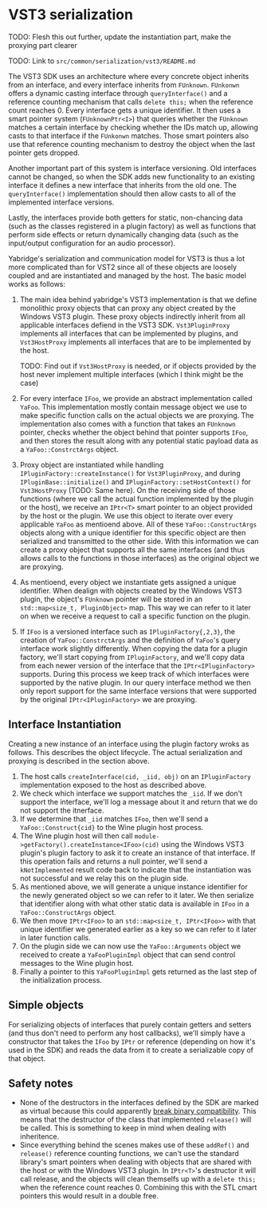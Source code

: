 # VST3 serialization

TODO: Flesh this out further, update the instantiation part, make the proxying part clearer

TODO: Link to `src/common/serialization/vst3/README.md`

The VST3 SDK uses an architecture where every concrete object inherits from an
interface, and every interface inherits from `FUnknown`. `FUnkonwn` offers a
dynamic casting interface through `queryInterface()` and a reference counting
mechanism that calls `delete this;` when the reference count reaches 0. Every
interface gets a unique identifier. It then uses a smart pointer system
(`FUnknownPtr<I>`) that queries whether the `FUnknown` matches a certain
interface by checking whether the IDs match up, allowing casts to that interface
if the `FUnkonwn` matches. Those smart pointers also use that reference counting
mechanism to destroy the object when the last pointer gets dropped.

Another important part of this system is interface versioning. Old interfaces
cannot be changed, so when the SDK adds new functionality to an existing
interface it defines a new interface that inherits from the old one. The
`queryInterface()` implementation should then allow casts to all of the
implemented interface versions.

Lastly, the interfaces provide both getters for static, non-chancing data (such
as the classes registered in a plugin factory) as well as functions that perform
side effects or return dynamically changing data (such as the input/output
configuration for an audio processor).

Yabridge's serialization and communication model for VST3 is thus a lot more
complicated than for VST2 since all of these objects are loosely coupled and are
instantiated and managed by the host. The basic model works as follows:

1. The main idea behind yabridge's VST3 implementation is that we define
   monolithic proxy objects that can proxy any object created by the Windows
   VST3 plugin. These proxy objects indirectly inherit from all applicable
   interfaces defiend in the VST3 SDK. `Vst3PluginProxy` implements all
   interfaces that can be implemented by plugins, and `Vst3HostProxy` implements
   all interfaces that are to be implemented by the host.

   TODO: Find out if `Vst3HostProxy` is needed, or if objects provided by the
   host never implement multiple interfaces (which I think might be the case)

2. For every interface `IFoo`, we provide an abstract implementation called
   `YaFoo`. This implementation mostly contain message object we use to make
   specific function calls on the actual objects we are proxying. The
   implementation also comes with a function that takes an `FUnknown` pointer,
   checks whether the object behind that pointer supports `IFoo`, and then
   stores the result along with any potential static payload data as a
   `YaFoo::ConstrctArgs` object.
3. Proxy object are instantiated while handling
   `IPluginFactory::createInstance()` for `Vst3PluginProxy`, and during
   `IPluginBase::initialize()` and `IPluginFactory::setHostContext()` for
   `Vst3HostProxy` (TODO: Same here). On the receiving side of those functions
   (where we call the actual function implemented by the plugin or the host), we
   receive an `IPtr<T>` smart pointer to an object provided by the host or the
   plugin. We use this object to iterate over every applicable `YaFoo` as
   mentioend above. All of these `YaFoo::ConstructArgs` objects along with a
   unique identifier for this specific object are then serialized and
   transmitted to the other side. With this information we can create a proxy
   object that supports all the same interfaces (and thus allows calls to the
   functions in those interfaces) as the original object we are proxying.
4. As mentioend, every object we instantiate gets assigned a unique identifier.
   When dealign with objects created by the Windows VST3 plugin, the object's
   `FUnknown` pointer will be stored in an `std::map<size_t, PluginObject>` map.
   This way we can refer to it later on when we receive a request to call a
   specific function on the plugin.
5. If `IFoo` is a versioned interface such as `IPluginFactory{,2,3}`, the
   creation of `YaFoo::ConstrctArgs` and the definition of `YaFoo`'s query
   interface work slightly differently. When copying the data for a plugin
   factory, we'll start copying from `IPluginFactory`, and we'll copy data from
   each newer version of the interface that the `IPtr<IPluginFactory>` supports.
   During this process we keep track of which interfaces were supported by the
   native plugin. In our query interface method we then only report support for
   the same interface versions that were supported by the original
   `IPtr<IPluginFactory>` we are proxying.

## Interface Instantiation

Creating a new instance of an interface using the plugin factory wroks as
follows. This describes the object lifecycle. The actual serialization and
proxying is described in the section above.

1. The host calls `createInterface(cid, _iid, obj)` on an `IPluginFactory`
   implementation exposed to the host as described above.
2. We check which interface we support matches the `_iid`. If we don't support
   the interface, we'll log a message about it and return that we do not support
   the itnerface.
3. If we determine that `_iid` matches `IFoo`, then we'll send a
   `YaFoo::Construct{cid}` to the Wine plugin host process.
4. The Wine plugin host will then call
   `module->getFactory().createInstance<IFoo>(cid)` using the Windows VST3
   plugin's plugin factory to ask it to create an instance of that interface. If
   this operation fails and returns a null pointer, we'll send a
   `kNotImplemented` result code back to indicate that the instantiation was not
   successful and we relay this on the plugin side.
5. As mentioned above, we will generate a unique instance identifier for the
   newly generated object so we can refer to it later. We then serialize that
   identifier along with what other static data is available in `IFoo` in a
   `YaFoo::ConstructArgs` object.
6. We then move `IPtr<IFoo>` to an `std::map<size_t, IPtr<IFoo>>` with that
   unique identifier we generated earlier as a key so we can refer to it later
   in later function calls.
7. On the plugin side we can now use the `YaFoo::Arguments` object we received
   to create a `YaFooPluginImpl` object that can send control messages to the
   Wine plugin host.
8. Finally a pointer to this `YaFooPluginImpl` gets returned as the last step of
   the initialization process.

## Simple objects

For serializing objects of interfaces that purely contain getters and setters
(and thus don't need to perform any host callbacks), we'll simply have a
constructor that takes the `IFoo` by `IPtr` or reference (depending on how it's
used in the SDK) and reads the data from it to create a serializable copy of
that object.

## Safety notes

- None of the destructors in the interfaces defined by the SDK are marked as
  virtual because this could apparently [break binary
  compatibility](https://github.com/steinbergmedia/vst3sdk/issues/21). This
  means that the destructor of the class that implemented `release()` will be
  called. This is something to keep in mind when dealing with inheritence.
- Since everything behind the scenes makes use of these `addRef()` and
  `release()` reference counting functions, we can't use the standard library's
  smart pointers when dealing with objects that are shared with the host or with
  the Windows VST3 plugin. In `IPtr<T>`'s destructor it will call release, and
  the objects will clean themselfs up with a `delete this;` when the reference
  count reaches 0. Combining this with the STL cmart pointers this would result
  in a double free.
